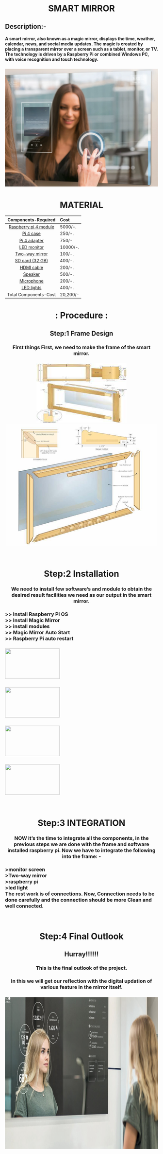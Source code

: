  <div align="center">

# SMART MIRROR 
</div>

## Description:-
   #### A smart mirror, also known as a magic mirror, displays the time, weather, calendar, news, and social media updates. The magic is created by placing a transparent mirror over a screen such as a tablet, monitor, or TV. The technology is driven by a Raspberry Pi or combined Windows PC, with voice recognition and touch technology.

<h3 align="center"><img src="image/Ayi.png" alt="" /> </p></h3>
   <div align="center">
  
<h1 align="center"> MATERIAL </h1>

| Components-Required     |Cost | 
| :---:        |    :----   |  
| [Raspberry pi 4 module]()     | 5000/-. 
| [Pi 4 case ]()   | 250/-.    | issued.© 2021 Shivam Garg
| [Pi 4 adapter ]()     | 750/- |
| [LED monitor ]()     | 10000/-. 
| [Two-way mirror ]()     | 100/-. 
| [SD card (32 GB) ]()     | 400/-. 
| [HDMI cable ]()     | 200/-. 
| [Speaker ]()     | 500/-. 
| [Microphone]()     | 200/-. 
| [LED lights ]()     | 400/-.
| Total Components-Cost    | 20,200/- | 


# : Procedure :
## Step:1  Frame Design 

### First things First, we need to make the frame of the smart mirror.
<h3 align="center"><img src="image/images.jfif" alt="" height="195" width="298/> </p></h3>
<h3 align="center"><img src="image/mirror-frame-illo.jpg" alt="" height="400" width="500"/>   </p></h3>
<br>

# Step:2 Installation
### We need to install few software’s and module to obtain the desired result facilities we need as our output in the smart mirror.

<h3 align="left">
>>	Install Raspberry Pi OS <BR>
>>	Install Magic Mirror <BR>
>>	install modules  <BR>
>>	Magic Mirror Auto Start <BR>
>>	Raspberry Pi auto restart <br>
</h3>
<h3 align="left"><img src="image/" alt="" height="100" width="180" /></h3> <h3 align="left"><img src="image/" alt="" height="100" width="180" />  </h3><h3 align="left"><img src="image/" alt="" height="100" width="180" /> </h3><h3 align="left"><img src="image/" alt="" height="100" width="180" /></h3></p> 

<BR>

# Step:3 INTEGRATION
### NOW it’s the time to integrate all the components, in the previous steps we are done with the frame and software installed raspberry pi. Now we have to integrate the following into the frame: -

<h3 align="left">
>monitor screen <br>
>Two-way mirror <br>
>raspberry pi <br>
>led light <br>
The rest work is of connections. Now, Connection needs to be done carefully and the connection should be more Clean and well connected. 

</h3>
<br>

# Step:4 Final Outlook

## <b>Hurray!!!!!!</b>
   ### This is the final outlook of the project.
### In this we will get our reflection with the digital updation of various feature in the mirror itself.

<h3 align="center"><img src="image/1_ET8BI0lSvOW8w7z6xfI6YQ.jpeg" alt="" height="500" width="780" /> </p> </h3>